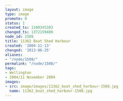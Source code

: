 ```yaml
---
layout: image
type: image
promote: 0
status: 1
created_ts: 1100345303
changed_ts: 1372159480
node_id: 1508
title: 11362 Boat Shed Harbour
created: '2004-11-13'
changed: '2013-06-25'
aliases:
- "/node/1508/"
permalink: "/node/1508/"
tags:
- Wellington
- 2004/11 November 2004
images:
- src: image/images/11362_boat_shed_harbour-1508.jpg
  name: 11362_boat_shed_harbour-1508.jpg
---
```


